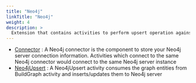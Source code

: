 ```yaml
---
title: "Neo4j"
linkTitle: "Neo4j"
weight: 4
description: >
  Extension that contains activities to perform upsert operation against Neo4j database
---
```


* [Connector](https://github.com/TIBCOSoftware/labs-graphbuilder-contrib/tree/master/neo4j/connector/neo4j/)
	: A Neo4j connector is the component to store your Neo4j server connection information. Activities which connect to the same Neo4j connector would connect to the same Neo4j server instance
* [Neo4jUpsert](https://github.com/TIBCOSoftware/labs-graphbuilder-contrib/tree/master/neo4j/activity/neo4jupsert/)
	: A Neo4jUpsert activity consumes the graph entities from BuildGraph activity and inserts/updates them to Neo4j server

